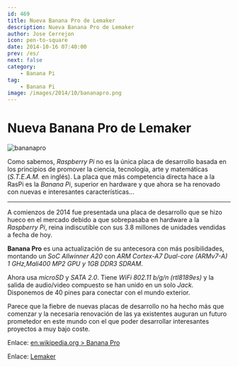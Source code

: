 ```yaml
---
id: 469
title: Nueva Banana Pro de Lemaker
description: Nueva Banana Pro de Lemaker
author: Jose Cerrejon
icon: pen-to-square
date: 2014-10-16 07:40:00
prev: /es/
next: false
category:
    - Banana Pi
tag:
    - Banana Pi
image: /images/2014/10/bananapro.png
---
```


# Nueva Banana Pro de Lemaker

![bananapro](/images/2014/10/bananapro.png)

Como sabemos, _Raspberry Pi_ no es la única placa de desarrollo basada en los principios de promover la ciencia, tecnología, arte y matemáticas (_S.T.E.A.M._ en inglés). La placa que más competencia directa hace a la RasPi es la _Banana Pi_, superior en hardware y que ahora se ha renovado con nuevas e interesantes características...

---

A comienzos de 2014 fue presentada una placa de desarrollo que se hizo hueco en el mercado debido a que sobrepasaba en hardware a la _Raspberry Pi_, reina indiscutible con sus 3.8 millones de unidades vendidas a fecha de hoy.

**Banana Pro** es una actualización de su antecesora con más posibilidades, montando un _SoC Allwinner A20_ con _ARM Cortex-A7 Dual-core (ARMv7-A) 1 GHz,Mali400 MP2 GPU y 1GB DDR3 SDRAM_.

Ahora usa _microSD_ y _SATA 2.0_. Tiene _WiFi 802.11 b/g/n (rtl8189es)_ y la salida de audio/video compuesto se han unido en un solo _Jack_. Disponemos de 40 pines para conectar con el mundo exterior.

Parece que la fiebre de nuevas placas de desarrollo no ha hecho más que comenzar y la necesaria renovación de las ya existentes auguran un futuro prometedor en este mundo con el que poder desarrollar interesantes proyectos a muy bajo coste.

Enlace: [en.wikipedia.org > Banana Pro](https://en.wikipedia.org/wiki/Banana_Pro)

Enlace: [Lemaker](https://lemaker.org/)
